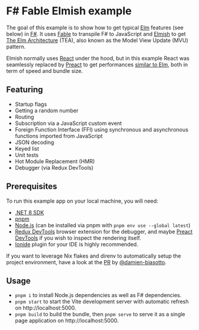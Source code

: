 # F# Fable Elmish example

The goal of this example is to show how to get typical [Elm](https://elm-lang.org/) features (see below) in [F#](https://fsharp.org/). It uses [Fable](https://fable.io/) to transpile F# to JavaScript and [Elmish](https://elmish.github.io/elmish/) to get [The Elm Architecture](https://guide.elm-lang.org/architecture/) (TEA), also known as the Model View Update (MVU) pattern.

Elmish normally uses [React](https://react.dev/) under the hood, but in this example React was seamlessly replaced by [Preact](https://preactjs.com/) to get performances [similar to Elm](https://krausest.github.io/js-framework-benchmark/2022/table_chrome_102.0.5005.61.html), both in term of speed and bundle size.

## Featuring

- Startup flags
- Getting a random number
- Routing
- Subscription via a JavaScript custom event
- Foreign Function Interface (FFI) using synchronous and asynchronous functions imported from JavaScript
- JSON decoding
- Keyed list
- Unit tests
- Hot Module Replacement (HMR)
- Debugger (via Redux DevTools)

## Prerequisites

To run this example app on your local machine, you will need:

- [.NET 8 SDK](https://dotnet.microsoft.com/en-us/download)
- [pnpm](https://pnpm.io/installation)
- [Node.js](https://nodejs.org/) (can be installed via pnpm with `pnpm env use --global latest`)
- [Redux DevTools](https://github.com/reduxjs/redux-devtools) browser extension for the debugger, and maybe [Preact DevTools](https://preactjs.github.io/preact-devtools/) if you wish to inspect the rendering itself.
- [Ionide](https://ionide.io/) plugin for your IDE is highly recommended.

If you want to leverage Nix flakes and direnv to automatically setup the project environment, have a look at the [PR](https://github.com/laurentpayot/fsharp-fable-elmish-example/pull/1/files) by [@damien-biasotto](https://github.com/damien-biasotto).

## Usage

- `pnpm i` to install Node.js dependencies as well as F# dependencies.
- `pnpm start` to start the Vite development server with automatic refresh on http://localhost:5000.
- `pnpm build` to build the bundle, then `pnpm serve` to serve it as a single page application on http://localhost:5000.
